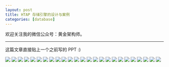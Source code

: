```yaml
---
layout: post
title: HTAP 存储引擎的设计与案例
categories: [database]
---
```


欢迎关注我的微信公众号：黄金架构师。

---

这篇文章直接贴上一个之前写的 PPT :)

![](../static/img/2022-10-15-HTAP-storage-engine/HTAP%20存储引擎的设计与实现.001.jpeg)
![](../static/img/2022-10-15-HTAP-storage-engine/HTAP%20存储引擎的设计与实现.002.jpeg)
![](../static/img/2022-10-15-HTAP-storage-engine/HTAP%20存储引擎的设计与实现.003.jpeg)
![](../static/img/2022-10-15-HTAP-storage-engine/HTAP%20存储引擎的设计与实现.004.jpeg)
![](../static/img/2022-10-15-HTAP-storage-engine/HTAP%20存储引擎的设计与实现.005.jpeg)
![](../static/img/2022-10-15-HTAP-storage-engine/HTAP%20存储引擎的设计与实现.006.jpeg)
![](../static/img/2022-10-15-HTAP-storage-engine/HTAP%20存储引擎的设计与实现.007.jpeg)
![](../static/img/2022-10-15-HTAP-storage-engine/HTAP%20存储引擎的设计与实现.008.jpeg)
![](../static/img/2022-10-15-HTAP-storage-engine/HTAP%20存储引擎的设计与实现.009.jpeg)
![](../static/img/2022-10-15-HTAP-storage-engine/HTAP%20存储引擎的设计与实现.010.jpeg)
![](../static/img/2022-10-15-HTAP-storage-engine/HTAP%20存储引擎的设计与实现.011.jpeg)
![](../static/img/2022-10-15-HTAP-storage-engine/HTAP%20存储引擎的设计与实现.012.jpeg)
![](../static/img/2022-10-15-HTAP-storage-engine/HTAP%20存储引擎的设计与实现.013.jpeg)
![](../static/img/2022-10-15-HTAP-storage-engine/HTAP%20存储引擎的设计与实现.014.jpeg)
![](../static/img/2022-10-15-HTAP-storage-engine/HTAP%20存储引擎的设计与实现.015.jpeg)
![](../static/img/2022-10-15-HTAP-storage-engine/HTAP%20存储引擎的设计与实现.016.jpeg)
![](../static/img/2022-10-15-HTAP-storage-engine/HTAP%20存储引擎的设计与实现.017.jpeg)
![](../static/img/2022-10-15-HTAP-storage-engine/HTAP%20存储引擎的设计与实现.018.jpeg)
![](../static/img/2022-10-15-HTAP-storage-engine/HTAP%20存储引擎的设计与实现.019.jpeg)
![](../static/img/2022-10-15-HTAP-storage-engine/HTAP%20存储引擎的设计与实现.020.jpeg)
![](../static/img/2022-10-15-HTAP-storage-engine/HTAP%20存储引擎的设计与实现.021.jpeg)
![](../static/img/2022-10-15-HTAP-storage-engine/HTAP%20存储引擎的设计与实现.022.jpeg)
![](../static/img/2022-10-15-HTAP-storage-engine/HTAP%20存储引擎的设计与实现.023.jpeg)
![](../static/img/2022-10-15-HTAP-storage-engine/HTAP%20存储引擎的设计与实现.024.jpeg)
![](../static/img/2022-10-15-HTAP-storage-engine/HTAP%20存储引擎的设计与实现.025.jpeg)
